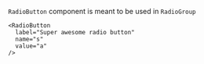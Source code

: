 `RadioButton` component is meant to be used in `RadioGroup`

```
<RadioButton
  label="Super awesome radio button"
  name="s"
  value="a"
/>
```
